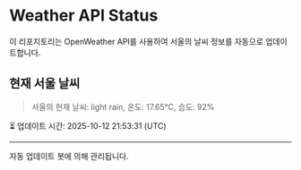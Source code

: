 
# Weather API Status

이 리포지토리는 OpenWeather API를 사용하여 서울의 날씨 정보를 자동으로 업데이트합니다.

## 현재 서울 날씨
> 서울의 현재 날씨: light rain, 온도: 17.65°C, 습도: 92%

⏳ 업데이트 시간: 2025-10-12 21:53:31 (UTC)

---
자동 업데이트 봇에 의해 관리됩니다.
